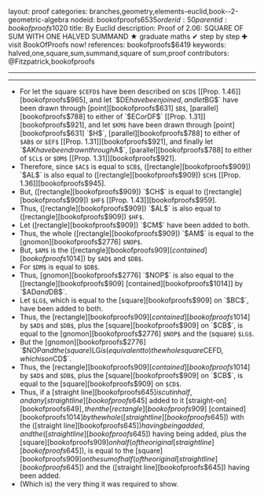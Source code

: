 layout: proof
categories: branches,geometry,elements-euclid,book--2-geometric-algebra
nodeid: bookofproofs$6535
orderid: 50
parentid: bookofproofs$1020
title: By Euclid
description:  Proof of 2.06: SQUARE OF SUM WITH ONE HALVED SUMMAND &#9733; graduate maths &#10004; step by step &#10010; visit BookOfProofs now!
references: bookofproofs$6419
keywords: halved,one,square,sum,summand,square of sum,proof
contributors: @Fitzpatrick,bookofproofs

---


---



* For let the square `$CEFD$` have been described on `$CD$` [[Prop. 1.46]][bookofproofs$965], and let `$DE$` have been joined, and let `$BG$` have been drawn through [point][bookofproofs$631] `$B$`, [parallel][bookofproofs$788] to either of `$EC$` or `$DF$` [[Prop. 1.31]][bookofproofs$921], and let `$KM$` have been drawn through [point][bookofproofs$631] `$H$`, [parallel][bookofproofs$788] to either of `$AB$` or `$EF$` [[Prop. 1.31]][bookofproofs$921], and finally let `$AK$` have been drawn through `$A$`, [parallel][bookofproofs$788] to either of `$CL$` or `$DM$` [[Prop. 1.31]][bookofproofs$921].
* Therefore, since `$AC$` is equal to `$CB$`, ([rectangle][bookofproofs$909]) `$AL$` is also equal to ([rectangle][bookofproofs$909]) `$CH$` [[Prop. 1.36]][bookofproofs$945].
* But, ([rectangle][bookofproofs$909]) `$CH$` is equal to ([rectangle][bookofproofs$909]) `$HF$` [[Prop. 1.43]][bookofproofs$959].
* Thus, ([rectangle][bookofproofs$909]) `$AL$` is also equal to ([rectangle][bookofproofs$909]) `$HF$`.
* Let ([rectangle][bookofproofs$909]) `$CM$` have been added to both.
* Thus, the whole ([rectangle][bookofproofs$909]) `$AM$` is equal to the [gnomon][bookofproofs$2776] `$NOP$`.
* But, `$AM$` is the ([rectangle][bookofproofs$909] [contained][bookofproofs$1014]) by `$AD$` and `$DB$`.
* For `$DM$` is equal to `$DB$`.
* Thus, [gnomon][bookofproofs$2776] `$NOP$` is also equal to the [[rectangle][bookofproofs$909] [contained][bookofproofs$1014]] by `$AD$` and `$DB$`.
* Let `$LG$`, which is equal to the [square][bookofproofs$909] on `$BC$`, have been added to both.
* Thus, the [rectangle][bookofproofs$909] [contained][bookofproofs$1014] by `$AD$` and `$DB$`, plus the [square][bookofproofs$909] on `$CB$`, is equal to the [gnomon][bookofproofs$2776] `$NOP$` and the (square) `$LG$`.
* But the [gnomon][bookofproofs$2776] `$NOP$` and the (square) `$LG$` is (equivalent to) the whole square `$CEFD$`, which is on `$CD$`.
* Thus, the [rectangle][bookofproofs$909] [contained][bookofproofs$1014] by `$AD$` and `$DB$`, plus the [square][bookofproofs$909] on `$CB$`, is equal to the [square][bookofproofs$909] on `$CD$`.
* Thus, if a [straight line][bookofproofs$645] is cut in half, and any [straight line][bookofproofs$645] added to it [straight-on][bookofproofs$649], then the [rectangle][bookofproofs$909] [contained][bookofproofs$1014] by the whole ([straight line][bookofproofs$645]) with the ([straight line][bookofproofs$645]) having being added, and the ([straight line][bookofproofs$645]) having being added, plus the [square][bookofproofs$909] on half (of the original [straight line][bookofproofs$645]), is equal to the [square][bookofproofs$909] on the sum of half (of the original [straight line][bookofproofs$645]) and the ([straight line][bookofproofs$645]) having been added.
* (Which is) the very thing it was required to show.

